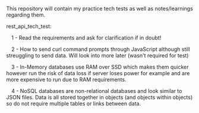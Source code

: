 This repository will contain my practice tech tests as well as notes/learnings regarding them.

rest_api_tech_test:

&emsp;1 - Read the requirements and ask for clarification if in doubt!

&emsp;2 - How to send curl command prompts through JavaScript although still streuggling to send data. Will look into more later (wasn't required for test)

&emsp;3 - In-Memory databases use RAM over SSD which makes them quicker however run the risk of data loss if server loses power for example and are more expensive to run due to RAM requirements.

&emsp;4 - NoSQL databases are non-relational databases and look similar to JSON files. Data is all stored together in objects (and objects within objects) so do not require multiple tables or links between data.
